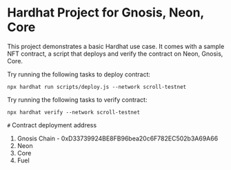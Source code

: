 # Hardhat Project for Gnosis, Neon, Core

This project demonstrates a basic Hardhat use case. It comes with a sample NFT contract, a script that deploys and verify the contract on Neon, Gnosis, Core.

Try running the following tasks to deploy contract:

```shell
npx hardhat run scripts/deploy.js --network scroll-testnet

```

Try running the following tasks to verify contract:

```shell
npx hardhat verify --network scroll-testnet 

```

`#` Contract deployment address

1. Gnosis Chain - 0xD33739924BE8FB96bea20c6F782EC502b3A69A66
2. Neon
3. Core
4. Fuel
